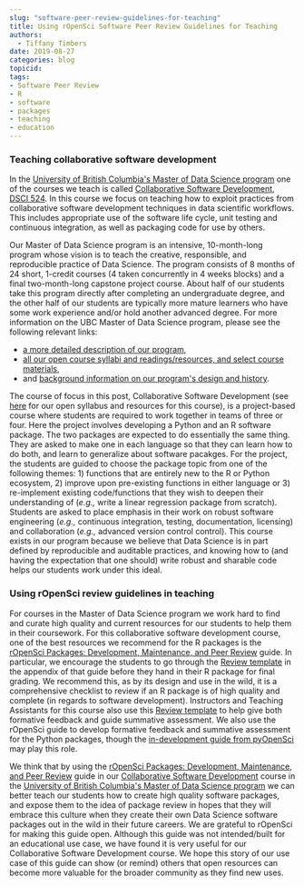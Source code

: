 ```yaml
---
slug: "software-peer-review-guidelines-for-teaching"
title: Using rOpenSci Software Peer Review Guidelines for Teaching
authors:
  - Tiffany Timbers
date: 2019-08-27
categories: blog
topicid:
tags:
- Software Peer Review
- R
- software
- packages
- teaching
- education
---
```


### Teaching collaborative software development
In the [University of British Columbia's Master of Data Science program](https://ubc-mds.github.io/about/) one of the courses we teach is called [Collaborative Software Development, DSCI 524](https://github.com/UBC-MDS/DSCI_524_collab-sw-dev). In this course we focus on teaching how to exploit practices from collaborative software development techniques in data scientific workflows. This includes appropriate use of the software life cycle, unit testing and continuous integration, as well as packaging code for use by others. 

Our Master of Data Science program is an intensive, 10-month-long program whose vision is to teach the creative, responsible, and reproducible practice of Data Science. The program consists of 8 months of 24 short, 1-credit courses (4 taken concurrently in 4 weeks blocks) and a final two-month-long capstone project course. About half of our students take this program directly after completing an undergraduate degree, and the other half of our students are typically more mature learners who have some work experience and/or hold another advanced degree. For more information on the UBC Master of Data Science program, please see the following relevant links:

- [a more detailed description of our program](https://ubc-mds.github.io/about/), 
- [all our open course syllabi and readings/resources, and select course materials](http://ubc-mds.github.io/public/), 
- and [background information on our program's design and history](https://ubc-mds.github.io/2019-02-19-designing-mds/).

The course of focus in this post, Collaborative Software Development (see [here](https://github.com/UBC-MDS/DSCI_524_collab-sw-dev) for our open syllabus and resources for this course), is a project-based course where students are required to work together in teams of three or four. Here the project involves developing a Python and an R software package. The two packages are expected to do essentially the same thing. They are asked to make one in each language so that they can learn how to do both, and learn to generalize about software pacakges. For the project, the students are guided to choose the package topic from one of the following themes: 1) functions that are entirely new to the R or Python ecosystem, 2) improve upon pre-existing functions in either language or 3) re-implement existing code/functions that they wish to deepen their understanding of (*e.g.,* write a linear regression package from scratch). Students are asked to place emphasis in their work on robust software engineering (*e.g.,* continuous integration, testing, documentation, licensing) and collaboration (*e.g.,* advanced version control control). This course exists in our program because we believe that Data Science is in part defined by reproducible and auditable practices, and knowing how to (and having the expectation that one should) write robust and sharable code helps our students work under this ideal. 

### Using rOpenSci review guidelines in teaching
For courses in the Master of Data Science program we work hard to find and curate high quality and current resources for our students to help them in their coursework. For this collaborative software development course, one of the best resources we recommend for the R packages is the [rOpenSci Packages: Development, Maintenance, and Peer Review](https://devguide.ropensci.org/) guide. In particular, we encourage the students to go through the [Review template](https://devguide.ropensci.org/reviewtemplate.html) in the appendix of that guide before they hand in their R package for final grading. We recommend this, as by its design and use in the wild, it is a comprehensive checklist to review if an R package is of high quality and complete (in regards to software development). Instructors and Teaching Assistants for this course also use this [Review template](https://devguide.ropensci.org/reviewtemplate.html) to help give both formative feedback and guide summative assessment. We also use the rOpenSci guide to develop formative feedback and summative assessment for the Python packages, though the [in-development guide from pyOpenSci](https://www.pyopensci.org/dev_guide) may play this role. 

We think that by using the [rOpenSci Packages: Development, Maintenance, and Peer Review](https://devguide.ropensci.org/) guide in our [Collaborative Software Development](https://github.com/UBC-MDS/DSCI_524_collab-sw-dev) course in the [University of British Columbia's Master of Data Science program](https://ubc-mds.github.io/about/) we can better teach our students how to create high quality software packages, and expose them to the idea of package review in hopes that they will embrace this culture when they create their own Data Science software packages out in the wild in their future careers. We are grateful to rOpenSci for making this guide open. Although this guide was not intended/built for an educational use case, we have found it is very useful for our Collaborative Software Development course. We hope this story of our use case of this guide can show (or remind) others that open resources can become more valuable for the broader community as they find new uses. 




